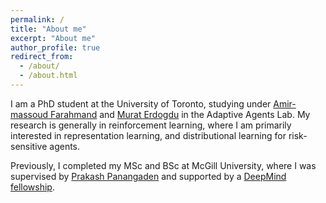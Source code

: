 ```yaml
---
permalink: /
title: "About me"
excerpt: "About me"
author_profile: true
redirect_from: 
  - /about/
  - /about.html
---
```


I am a PhD student at the University of Toronto, studying under [Amir-massoud Farahmand](http://academic.sologen.net/) and [Murat Erdogdu](http://www.cs.toronto.edu/~erdogdu/) in the Adaptive Agents Lab. My research is generally in reinforcement learning, where I am primarily interested in representation learning, and distributional learning for risk-sensitive agents.

Previously, I completed my MSc and BSc at McGill University, where I was supervised by [Prakash Panangaden](https://www.cs.mcgill.ca/~prakash/) and supported by a [DeepMind fellowship](https://www.deepmind.com/scholarships).
